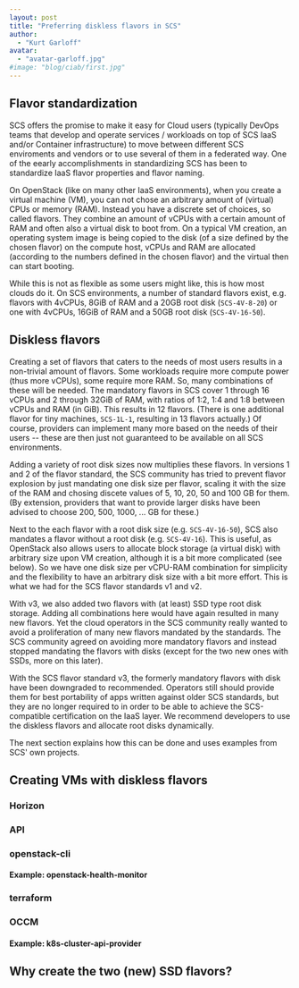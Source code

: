 ```yaml
---
layout: post
title: "Preferring diskless flavors in SCS"
author:
  - "Kurt Garloff"
avatar:
  - "avatar-garloff.jpg"
#image: "blog/ciab/first.jpg"
---
```


## Flavor standardization

SCS offers the promise to make it easy for Cloud users (typically DevOps teams
that develop and operate services / workloads on top of SCS IaaS and/or
Container infrastructure) to move between different SCS enviroments and vendors
or to use several of them in a federated way. One of the eearly accomplishments
in standardizing SCS has been to standardize IaaS flavor properties and flavor
naming.

On OpenStack (like on many other IaaS environments), when you create a virtual
machine (VM), you can not chose an arbitrary amount of (virtual) CPUs or memory
(RAM). Instead you have a discrete set of choices, so called flavors. They
combine an amount of vCPUs with a certain amount of RAM and often also a
virtual disk to boot from. On a typical VM creation, an operating system image
is being copied to the disk (of a size defined by the chosen flavor) on the
compute host, vCPUs and RAM are allocated (according to the numbers defined in
the chosen flavor) and the virtual then can start booting.

While this is not as flexible as some users might like, this is how most clouds
do it. On SCS environments, a number of standard flavors exist, e.g. flavors
with 4vCPUs, 8GiB of RAM and a 20GB root disk (`SCS-4V-8-20`) or one
with 4vCPUs, 16GiB of RAM and a 50GB root disk (`SCS-4V-16-50`).

## Diskless flavors

Creating a set of flavors that caters to the needs of most users results in
a non-trivial amount of flavors. Some workloads require more compute power
(thus more vCPUs), some require more RAM. So, many combinations of these
will be needed. The mandatory flavors in SCS cover 1 through 16 vCPUs and
2 through 32GiB of RAM, with ratios of 1:2, 1:4 and 1:8 between vCPUs and
RAM (in GiB). This results in 12 flavors. (There is one additional flavor
for tiny machines, `SCS-1L-1`, resulting in 13 flavors actually.)
Of course, providers can implement many more based on the needs of their
users -- these are then just not guaranteed to be available on all SCS
environments.

Adding a variety of root disk sizes now multiplies these flavors.
In versions 1 and 2 of the flavor standard, the SCS community has tried to
prevent flavor explosion by just mandating one disk size per flavor, scaling
it with the size of the RAM and chosing discete values of 5, 10, 20,
50 and 100 GB for them. (By extension, providers that want to provide
larger disks have been advised to choose 200, 500, 1000, ... GB for these.)

Next to the each flavor with a root disk size (e.g. `SCS-4V-16-50`), SCS
also mandates a flavor without a root disk (e.g. `SCS-4V-16`). This is useful,
as OpenStack also allows users to allocate block storage (a virtual disk) with
arbitrary size upon VM creation, although it is a bit more complicated (see
below). So we have one disk size per vCPU-RAM combination for simplicity
and the flexibility to have an arbitrary disk size with a bit more effort.
This is what we had for the SCS flavor standards v1 and v2.

With v3, we also added two flavors with (at least) SSD type root disk storage.
Adding all combinations here would have again resulted in many new flavors.
Yet the cloud operators in the SCS community really wanted to avoid a
proliferation of many new flavors mandated by the standards. The SCS community
agreed on avoiding more mandatory flavors and instead stopped mandating
the flavors with disks (except for the two new ones with SSDs, more on this
later).

With the SCS flavor standard v3, the formerly mandatory flavors with disk
have been downgraded to recommended. Operators still should provide them for
best portability of apps written against older SCS standards, but they are no
longer required to in order to be able to achieve the SCS-compatible certification
on the IaaS layer. We recommend developers to use the diskless flavors and
allocate root disks dynamically.

The next section explains how this can be done and uses examples from SCS'
own projects.

## Creating VMs with diskless flavors

### Horizon
### API
### openstack-cli
#### Example: openstack-health-monitor
### terraform
### OCCM
#### Example: k8s-cluster-api-provider

## Why create the two (new) SSD flavors?

